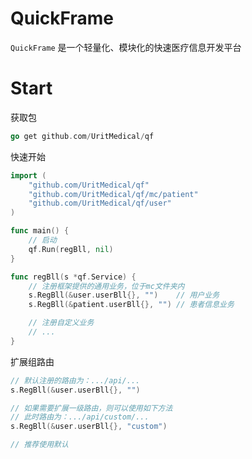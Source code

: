 # QuickFrame

`QuickFrame` 是一个轻量化、模块化的快速医疗信息开发平台

# Start

获取包

```go
go get github.com/UritMedical/qf
```

快速开始

```go
import (
	"github.com/UritMedical/qf"
	"github.com/UritMedical/qf/mc/patient"
	"github.com/UritMedical/qf/user"
)

func main() {
	// 启动
	qf.Run(regBll, nil)
}

func regBll(s *qf.Service) {
	// 注册框架提供的通用业务，位于mc文件夹内
	s.RegBll(&user.userBll{}, "")    // 用户业务
	s.RegBll(&patient.userBll{}, "") // 患者信息业务

	// 注册自定义业务
	// ...
}
```

扩展组路由

```go
// 默认注册的路由为：.../api/...
s.RegBll(&user.userBll{}, "")

// 如果需要扩展一级路由，则可以使用如下方法
// 此时路由为：.../api/custom/...
s.RegBll(&user.userBll{}, "custom")

// 推荐使用默认
```

